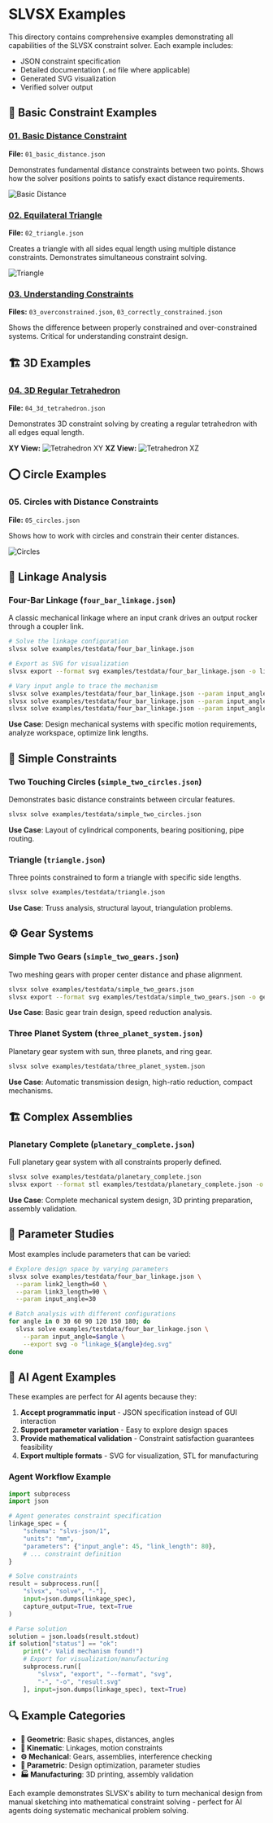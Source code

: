 # SLVSX Examples

This directory contains comprehensive examples demonstrating all capabilities of the SLVSX constraint solver. Each example includes:
- JSON constraint specification
- Detailed documentation (`.md` file where applicable) 
- Generated SVG visualization
- Verified solver output

## 🔧 Basic Constraint Examples

### [01. Basic Distance Constraint](01_basic_distance.md)
**File:** `01_basic_distance.json`

Demonstrates fundamental distance constraints between two points. Shows how the solver positions points to satisfy exact distance requirements.

![Basic Distance](outputs/01_basic_distance.svg)

### [02. Equilateral Triangle](02_triangle.md) 
**File:** `02_triangle.json`

Creates a triangle with all sides equal length using multiple distance constraints. Demonstrates simultaneous constraint solving.

![Triangle](outputs/02_triangle.svg)

### [03. Understanding Constraints](03_constraints.md)
**Files:** `03_overconstrained.json`, `03_correctly_constrained.json`

Shows the difference between properly constrained and over-constrained systems. Critical for understanding constraint design.

## 🏗️ 3D Examples

### [04. 3D Regular Tetrahedron](04_3d_tetrahedron.md)
**File:** `04_3d_tetrahedron.json`

Demonstrates 3D constraint solving by creating a regular tetrahedron with all edges equal length.

**XY View:** ![Tetrahedron XY](outputs/04_3d_tetrahedron_xy.svg)
**XZ View:** ![Tetrahedron XZ](outputs/04_3d_tetrahedron_xz.svg)

## ⭕ Circle Examples

### 05. Circles with Distance Constraints
**File:** `05_circles.json`

Shows how to work with circles and constrain their center distances.

![Circles](outputs/05_circles.svg)

## 🔗 Linkage Analysis

### Four-Bar Linkage (`four_bar_linkage.json`)

A classic mechanical linkage where an input crank drives an output rocker through a coupler link.

```bash
# Solve the linkage configuration
slvsx solve examples/testdata/four_bar_linkage.json

# Export as SVG for visualization  
slvsx export --format svg examples/testdata/four_bar_linkage.json -o linkage.svg

# Vary input angle to trace the mechanism
slvsx solve examples/testdata/four_bar_linkage.json --param input_angle=0
slvsx solve examples/testdata/four_bar_linkage.json --param input_angle=90
slvsx solve examples/testdata/four_bar_linkage.json --param input_angle=180
```

**Use Case**: Design mechanical systems with specific motion requirements, analyze workspace, optimize link lengths.

## 🔧 Simple Constraints

### Two Touching Circles (`simple_two_circles.json`)

Demonstrates basic distance constraints between circular features.

```bash
slvsx solve examples/testdata/simple_two_circles.json
```

**Use Case**: Layout of cylindrical components, bearing positioning, pipe routing.

### Triangle (`triangle.json`)

Three points constrained to form a triangle with specific side lengths.

```bash
slvsx solve examples/testdata/triangle.json
```

**Use Case**: Truss analysis, structural layout, triangulation problems.

## ⚙️ Gear Systems

### Simple Two Gears (`simple_two_gears.json`)

Two meshing gears with proper center distance and phase alignment.

```bash
slvsx solve examples/testdata/simple_two_gears.json
slvsx export --format svg examples/testdata/simple_two_gears.json -o gears.svg
```

**Use Case**: Basic gear train design, speed reduction analysis.

### Three Planet System (`three_planet_system.json`)

Planetary gear system with sun, three planets, and ring gear.

```bash
slvsx solve examples/testdata/three_planet_system.json
```

**Use Case**: Automatic transmission design, high-ratio reduction, compact mechanisms.

## 🏗️ Complex Assemblies

### Planetary Complete (`planetary_complete.json`)

Full planetary gear system with all constraints properly defined.

```bash
slvsx solve examples/testdata/planetary_complete.json
slvsx export --format stl examples/testdata/planetary_complete.json -o planetary.stl
```

**Use Case**: Complete mechanical system design, 3D printing preparation, assembly validation.

## 📐 Parameter Studies

Most examples include parameters that can be varied:

```bash
# Explore design space by varying parameters
slvsx solve examples/testdata/four_bar_linkage.json \
  --param link2_length=60 \
  --param link3_length=90 \
  --param input_angle=30

# Batch analysis with different configurations
for angle in 0 30 60 90 120 150 180; do
  slvsx solve examples/testdata/four_bar_linkage.json \
    --param input_angle=$angle \
    --export svg -o "linkage_${angle}deg.svg"
done
```

## 🎯 AI Agent Examples

These examples are perfect for AI agents because they:

1. **Accept programmatic input** - JSON specification instead of GUI interaction
2. **Support parameter variation** - Easy to explore design spaces
3. **Provide mathematical validation** - Constraint satisfaction guarantees feasibility
4. **Export multiple formats** - SVG for visualization, STL for manufacturing

### Agent Workflow Example

```python
import subprocess
import json

# Agent generates constraint specification
linkage_spec = {
    "schema": "slvs-json/1",
    "units": "mm", 
    "parameters": {"input_angle": 45, "link_length": 80},
    # ... constraint definition
}

# Solve constraints
result = subprocess.run([
    "slvsx", "solve", "-"], 
    input=json.dumps(linkage_spec),
    capture_output=True, text=True
)

# Parse solution
solution = json.loads(result.stdout)
if solution["status"] == "ok":
    print("✓ Valid mechanism found!")
    # Export for visualization/manufacturing
    subprocess.run([
        "slvsx", "export", "--format", "svg", 
        "-", "-o", "result.svg"
    ], input=json.dumps(linkage_spec), text=True)
```

## 🔍 Example Categories

- **📏 Geometric**: Basic shapes, distances, angles
- **🔗 Kinematic**: Linkages, motion constraints  
- **⚙️ Mechanical**: Gears, assemblies, interference checking
- **📐 Parametric**: Design optimization, parameter studies
- **🏭 Manufacturing**: 3D printing, assembly validation

Each example demonstrates SLVSX's ability to turn mechanical design from manual sketching into mathematical constraint solving - perfect for AI agents doing systematic mechanical problem solving.